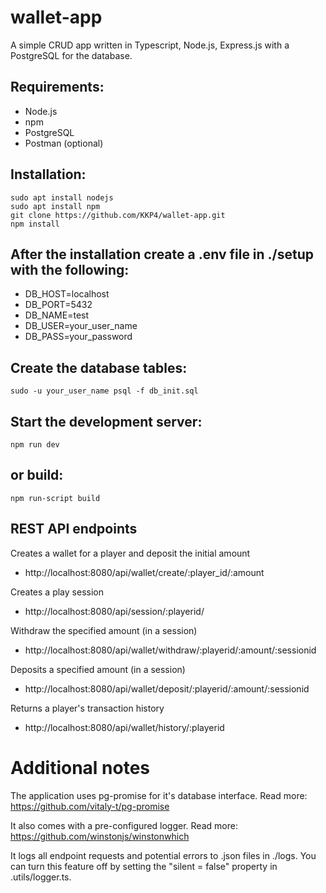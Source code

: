 
# wallet-app

A simple CRUD app written in Typescript, Node.js, Express.js with a PostgreSQL for the database.

## Requirements:
- Node.js
- npm
- PostgreSQL
- Postman (optional)

## Installation:
```
sudo apt install nodejs
sudo apt install npm
git clone https://github.com/KKP4/wallet-app.git
npm install

```
## After the installation create a .env file in ./setup with the following:

- DB_HOST=localhost
- DB_PORT=5432
- DB_NAME=test
- DB_USER=your_user_name
- DB_PASS=your_password

## Create the database tables:

```
sudo -u your_user_name psql -f db_init.sql
```

## Start the development server:
```
npm run dev
```
## or build:

```
npm run-script build
```

## REST API endpoints

Creates a wallet for a player and deposit the initial amount
- http://localhost:8080/api/wallet/create/:player_id/:amount

Creates a play session
- http://localhost:8080/api/session/:playerid/

Withdraw the specified amount (in a session)
- http://localhost:8080/api/wallet/withdraw/:playerid/:amount/:sessionid

Deposits a specified amount (in a session)
- http://localhost:8080/api/wallet/deposit/:playerid/:amount/:sessionid

Returns a player's transaction history
- http://localhost:8080/api/wallet/history/:playerid

# Additional notes
The application uses pg-promise for it's database interface. Read more: https://github.com/vitaly-t/pg-promise

It also comes with a pre-configured logger. Read more: https://github.com/winstonjs/winstonwhich

It logs all endpoint requests and potential errors to .json files in ./logs.
You can turn this feature off by setting the "silent = false" property in .utils/logger.ts.
